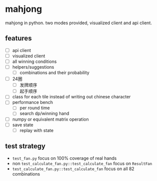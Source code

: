# mahjong

mahjong in python. two modes provided, visualized client and api client.

## features

- [ ] api client
- [ ] visualized client
- [ ] all winning conditions
- [ ] helpers/suggestions
  - [ ] combinations and their probability
- [ ] 24圈
  - [ ] 发牌顺序
  - [ ] 起手顺序
- [ ] class for each tile instead of writing out chinese character
- [ ] performance bench
  - [ ] per round time
  - [ ] search dp/winning hand
- [ ] numpy or equivalent matrix operation
- [ ] save state
  - [ ] replay with state

## test strategy

- `test_fan.py` focus on 100% coverage of real hands
- non `test_calculate_fan.py::test_calculate_fan` focus on `ResultFan`
- `test_calculate_fan.py::test_calculate_fan` focus on all 82 combinations
